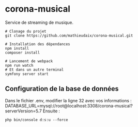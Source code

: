 # corona-musical
Service de streaming de musique.

```shell script
# Clonage du projet
git clone https://github.com/mathieudaix/corona-musical.git

# Installation des dépendances
npm install
composer install

# Lancement de webpack
npm run watch
# Et dans un autre terminal
symfony server start
```

## Configuration de la base de données
Dans le fichier .env, modifier la ligne 32 avec vos informations : DATABASE_URL=mysql://root@localhost:3308/corona-musical?serverVersion=5.7
Ensuite :

```shell script
php bin/console d:s:u --force
```
